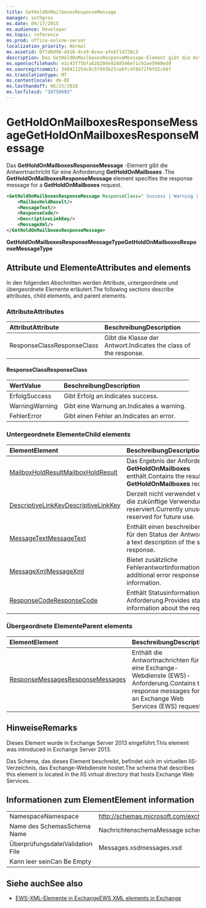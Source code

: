 ```yaml
---
title: GetHoldOnMailboxesResponseMessage
manager: sethgros
ms.date: 09/17/2015
ms.audience: Developer
ms.topic: reference
ms.prod: office-online-server
localization_priority: Normal
ms.assetid: 0f7d0d90-d418-4ce9-8cea-afe8f14728c3
description: Das GetHoldOnMailboxesResponseMessage-Element gibt die Antwortnachricht für eine Anforderung GetHoldOnMailboxes.
ms.openlocfilehash: e1c43f75bfa62b20de9248546e71c92ae5998ed9
ms.sourcegitcommit: 34041125dc8c5f993b21cebfc4f8b72f0fd2cb6f
ms.translationtype: MT
ms.contentlocale: de-DE
ms.lasthandoff: 06/25/2018
ms.locfileid: "19758692"
---
```

# <a name="getholdonmailboxesresponsemessage"></a><span data-ttu-id="09187-103">GetHoldOnMailboxesResponseMessage</span><span class="sxs-lookup"><span data-stu-id="09187-103">GetHoldOnMailboxesResponseMessage</span></span>

<span data-ttu-id="09187-104">Das **GetHoldOnMailboxesResponseMessage** -Element gibt die Antwortnachricht für eine Anforderung **GetHoldOnMailboxes** .</span><span class="sxs-lookup"><span data-stu-id="09187-104">The **GetHoldOnMailboxesResponseMessage** element specifies the response message for a **GetHoldOnMailboxes** request.</span></span> 
  
```XML
<GetHoldOnMailboxesResponseMessage ResponseClass=" Success | Warning | Error ">
    <MailboxHoldResult/>
    <MessageText/>
    <ResponseCode/>
    <DescriptiveLinkKey/>
    <MessageXml/>
</GetHoldOnMailboxesResponseMessage>
```

 <span data-ttu-id="09187-105">**GetHoldOnMailboxesResponseMessageType**</span><span class="sxs-lookup"><span data-stu-id="09187-105">**GetHoldOnMailboxesResponseMessageType**</span></span>
## <a name="attributes-and-elements"></a><span data-ttu-id="09187-106">Attribute und Elemente</span><span class="sxs-lookup"><span data-stu-id="09187-106">Attributes and elements</span></span>

<span data-ttu-id="09187-107">In den folgenden Abschnitten werden Attribute, untergeordnete und übergeordnete Elemente erläutert.</span><span class="sxs-lookup"><span data-stu-id="09187-107">The following sections describe attributes, child elements, and parent elements.</span></span>
  
### <a name="attributes"></a><span data-ttu-id="09187-108">Attribute</span><span class="sxs-lookup"><span data-stu-id="09187-108">Attributes</span></span>

|<span data-ttu-id="09187-109">**Attribut**</span><span class="sxs-lookup"><span data-stu-id="09187-109">**Attribute**</span></span>|<span data-ttu-id="09187-110">**Beschreibung**</span><span class="sxs-lookup"><span data-stu-id="09187-110">**Description**</span></span>|
|:-----|:-----|
|<span data-ttu-id="09187-111">ResponseClass</span><span class="sxs-lookup"><span data-stu-id="09187-111">ResponseClass</span></span>  <br/> |<span data-ttu-id="09187-112">Gibt die Klasse der Antwort.</span><span class="sxs-lookup"><span data-stu-id="09187-112">Indicates the class of the response.</span></span>  <br/> |
   
#### <a name="responseclass"></a><span data-ttu-id="09187-113">ResponseClass</span><span class="sxs-lookup"><span data-stu-id="09187-113">ResponseClass</span></span>

|<span data-ttu-id="09187-114">**Wert**</span><span class="sxs-lookup"><span data-stu-id="09187-114">**Value**</span></span>|<span data-ttu-id="09187-115">**Beschreibung**</span><span class="sxs-lookup"><span data-stu-id="09187-115">**Description**</span></span>|
|:-----|:-----|
|<span data-ttu-id="09187-116">Erfolg</span><span class="sxs-lookup"><span data-stu-id="09187-116">Success</span></span>  <br/> |<span data-ttu-id="09187-117">Gibt Erfolg an.</span><span class="sxs-lookup"><span data-stu-id="09187-117">Indicates success.</span></span>  <br/> |
|<span data-ttu-id="09187-118">Warning</span><span class="sxs-lookup"><span data-stu-id="09187-118">Warning</span></span>  <br/> |<span data-ttu-id="09187-119">Gibt eine Warnung an.</span><span class="sxs-lookup"><span data-stu-id="09187-119">Indicates a warning.</span></span>  <br/> |
|<span data-ttu-id="09187-120">Fehler</span><span class="sxs-lookup"><span data-stu-id="09187-120">Error</span></span>  <br/> |<span data-ttu-id="09187-121">Gibt einen Fehler an.</span><span class="sxs-lookup"><span data-stu-id="09187-121">Indicates an error.</span></span>  <br/> |
   
### <a name="child-elements"></a><span data-ttu-id="09187-122">Untergeordnete Elemente</span><span class="sxs-lookup"><span data-stu-id="09187-122">Child elements</span></span>

|<span data-ttu-id="09187-123">**Element**</span><span class="sxs-lookup"><span data-stu-id="09187-123">**Element**</span></span>|<span data-ttu-id="09187-124">**Beschreibung**</span><span class="sxs-lookup"><span data-stu-id="09187-124">**Description**</span></span>|
|:-----|:-----|
|[<span data-ttu-id="09187-125">MailboxHoldResult</span><span class="sxs-lookup"><span data-stu-id="09187-125">MailboxHoldResult</span></span>](mailboxholdresult.md) <br/> |<span data-ttu-id="09187-126">Das Ergebnis der Anforderung **GetHoldOnMailboxes** enthält.</span><span class="sxs-lookup"><span data-stu-id="09187-126">Contains the result of the **GetHoldOnMailboxes** request.</span></span>  <br/> |
|[<span data-ttu-id="09187-127">DescriptiveLinkKey</span><span class="sxs-lookup"><span data-stu-id="09187-127">DescriptiveLinkKey</span></span>](descriptivelinkkey.md) <br/> |<span data-ttu-id="09187-128">Derzeit nicht verwendet wird und für die zukünftige Verwendung reserviert.</span><span class="sxs-lookup"><span data-stu-id="09187-128">Currently unused and reserved for future use.</span></span>  <br/> |
|[<span data-ttu-id="09187-129">MessageText</span><span class="sxs-lookup"><span data-stu-id="09187-129">MessageText</span></span>](messagetext.md) <br/> |<span data-ttu-id="09187-130">Enthält einen beschreibenden Text für den Status der Antwort.</span><span class="sxs-lookup"><span data-stu-id="09187-130">Provides a text description of the status of the response.</span></span>  <br/> |
|[<span data-ttu-id="09187-131">MessageXml</span><span class="sxs-lookup"><span data-stu-id="09187-131">MessageXml</span></span>](messagexml.md) <br/> |<span data-ttu-id="09187-132">Bietet zusätzliche Fehlerantwortinformationen.</span><span class="sxs-lookup"><span data-stu-id="09187-132">Provides additional error response information.</span></span>  <br/> |
|[<span data-ttu-id="09187-133">ResponseCode</span><span class="sxs-lookup"><span data-stu-id="09187-133">ResponseCode</span></span>](responsecode.md) <br/> |<span data-ttu-id="09187-134">Enthält Statusinformationen über die Anforderung.</span><span class="sxs-lookup"><span data-stu-id="09187-134">Provides status information about the request.</span></span>  <br/> |
   
### <a name="parent-elements"></a><span data-ttu-id="09187-135">Übergeordnete Elemente</span><span class="sxs-lookup"><span data-stu-id="09187-135">Parent elements</span></span>

|<span data-ttu-id="09187-136">**Element**</span><span class="sxs-lookup"><span data-stu-id="09187-136">**Element**</span></span>|<span data-ttu-id="09187-137">**Beschreibung**</span><span class="sxs-lookup"><span data-stu-id="09187-137">**Description**</span></span>|
|:-----|:-----|
|[<span data-ttu-id="09187-138">ResponseMessages</span><span class="sxs-lookup"><span data-stu-id="09187-138">ResponseMessages</span></span>](responsemessages.md) <br/> |<span data-ttu-id="09187-139">Enthält die Antwortnachrichten für eine Exchange-Webdienste (EWS)-Anforderung.</span><span class="sxs-lookup"><span data-stu-id="09187-139">Contains the response messages for an Exchange Web Services (EWS) request.</span></span>  <br/> |
   
## <a name="remarks"></a><span data-ttu-id="09187-140">Hinweise</span><span class="sxs-lookup"><span data-stu-id="09187-140">Remarks</span></span>

<span data-ttu-id="09187-141">Dieses Element wurde in Exchange Server 2013 eingeführt.</span><span class="sxs-lookup"><span data-stu-id="09187-141">This element was introduced in Exchange Server 2013.</span></span>
  
<span data-ttu-id="09187-142">Das Schema, das dieses Element beschreibt, befindet sich im virtuellen IIS-Verzeichnis, das Exchange-Webdienste hostet.</span><span class="sxs-lookup"><span data-stu-id="09187-142">The schema that describes this element is located in the IIS virtual directory that hosts Exchange Web Services.</span></span>
  
## <a name="element-information"></a><span data-ttu-id="09187-143">Informationen zum Element</span><span class="sxs-lookup"><span data-stu-id="09187-143">Element information</span></span>

|||
|:-----|:-----|
|<span data-ttu-id="09187-144">Namespace</span><span class="sxs-lookup"><span data-stu-id="09187-144">Namespace</span></span>  <br/> |http://schemas.microsoft.com/exchange/services/2006/messages  <br/> |
|<span data-ttu-id="09187-145">Name des Schemas</span><span class="sxs-lookup"><span data-stu-id="09187-145">Schema Name</span></span>  <br/> |<span data-ttu-id="09187-146">Nachrichtenschema</span><span class="sxs-lookup"><span data-stu-id="09187-146">Message schema</span></span>  <br/> |
|<span data-ttu-id="09187-147">Überprüfungsdatei</span><span class="sxs-lookup"><span data-stu-id="09187-147">Validation File</span></span>  <br/> |<span data-ttu-id="09187-148">Messages.xsd</span><span class="sxs-lookup"><span data-stu-id="09187-148">messages.xsd</span></span>  <br/> |
|<span data-ttu-id="09187-149">Kann leer sein</span><span class="sxs-lookup"><span data-stu-id="09187-149">Can Be Empty</span></span>  <br/> ||
   
## <a name="see-also"></a><span data-ttu-id="09187-150">Siehe auch</span><span class="sxs-lookup"><span data-stu-id="09187-150">See also</span></span>



- [<span data-ttu-id="09187-151">EWS-XML-Elemente in Exchange</span><span class="sxs-lookup"><span data-stu-id="09187-151">EWS XML elements in Exchange</span></span>](ews-xml-elements-in-exchange.md)

